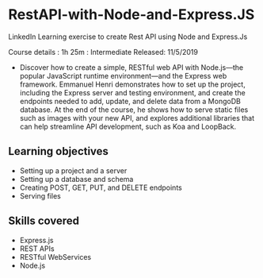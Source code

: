 # RestAPI-with-Node-and-Express.JS
LinkedIn Learning exercise to create Rest API using Node and Express.Js

Course details : 1h 25m : Intermediate
Released: 11/5/2019
 - Discover how to create a simple, RESTful web API with Node.js—the popular JavaScript runtime environment—and the Express web framework. 
Emmanuel Henri demonstrates how to set up the project, including the Express server and testing environment, 
and create the endpoints needed to add, update, and delete data from a MongoDB database. At the end of the course, 
he shows how to serve static files such as images with your new API, and explores additional libraries that can help streamline API development, 
such as Koa and LoopBack.

## Learning objectives
 - Setting up a project and a server
 - Setting up a database and schema
 - Creating POST, GET, PUT, and DELETE endpoints
 - Serving files
## Skills covered
 - Express.js
  - REST APIs
  - RESTful WebServices
  - Node.js
